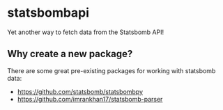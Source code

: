 # statsbombapi

Yet another way to fetch data from the Statsbomb API!

## Why create a new package?

There are some great pre-existing packages for working with statsbomb data:

* https://github.com/statsbomb/statsbombpy
* https://github.com/imrankhan17/statsbomb-parser

